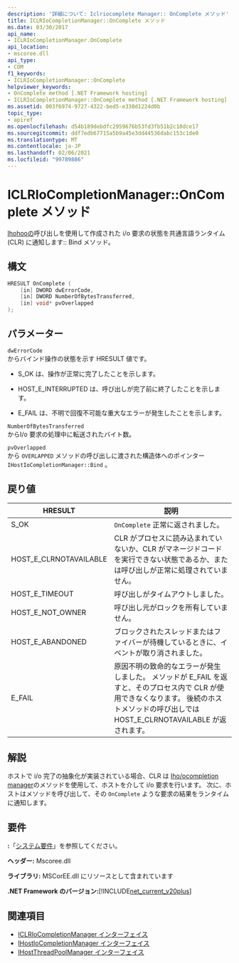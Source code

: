 ```yaml
---
description: '詳細について: Iclriocomplete Manager:: OnComplete メソッド'
title: ICLRIoCompletionManager::OnComplete メソッド
ms.date: 03/30/2017
api_name:
- ICLRIoCompletionManager.OnComplete
api_location:
- mscoree.dll
api_type:
- COM
f1_keywords:
- ICLRIoCompletionManager::OnComplete
helpviewer_keywords:
- OnComplete method [.NET Framework hosting]
- ICLRIoCompletionManager::OnComplete method [.NET Framework hosting]
ms.assetid: 003f6974-9727-4322-bed5-e330d1224d0b
topic_type:
- apiref
ms.openlocfilehash: d54b189debdfc2959676b53fd3fb51b2c10dce17
ms.sourcegitcommit: ddf7edb67715a5b9a45e3dd44536dabc153c1de0
ms.translationtype: MT
ms.contentlocale: ja-JP
ms.lasthandoff: 02/06/2021
ms.locfileid: "99789886"
---
```

# <a name="iclriocompletionmanageroncomplete-method"></a>ICLRIoCompletionManager::OnComplete メソッド

[Ihohooの](ihostiocompletionmanager-bind-method.md)呼び出しを使用して作成された i/o 要求の状態を共通言語ランタイム (CLR) に通知します:: Bind メソッド。  
  
## <a name="syntax"></a>構文  
  
```cpp  
HRESULT OnComplete (  
    [in] DWORD dwErrorCode,  
    [in] DWORD NumberOfBytesTransferred,  
    [in] void* pvOverlapped  
);  
```  
  
## <a name="parameters"></a>パラメーター  

 `dwErrorCode`  
 からバインド操作の状態を示す HRESULT 値です。  
  
- S_OK は、操作が正常に完了したことを示します。  
  
- HOST_E_INTERRUPTED は、呼び出しが完了前に終了したことを示します。  
  
- E_FAIL は、不明で回復不可能な重大なエラーが発生したことを示します。  
  
 `NumberOfBytesTransferred`  
 からI/o 要求の処理中に転送されたバイト数。  
  
 `pvOverlapped`  
 から `OVERLAPPED` メソッドの呼び出しに渡された構造体へのポインター `IHostIoCompletionManager::Bind` 。  
  
## <a name="return-value"></a>戻り値  
  
|HRESULT|説明|  
|-------------|-----------------|  
|S_OK|`OnComplete` 正常に返されました。|  
|HOST_E_CLRNOTAVAILABLE|CLR がプロセスに読み込まれていないか、CLR がマネージドコードを実行できない状態であるか、または呼び出しが正常に処理されていません。|  
|HOST_E_TIMEOUT|呼び出しがタイムアウトしました。|  
|HOST_E_NOT_OWNER|呼び出し元がロックを所有していません。|  
|HOST_E_ABANDONED|ブロックされたスレッドまたはファイバーが待機しているときに、イベントが取り消されました。|  
|E_FAIL|原因不明の致命的なエラーが発生しました。 メソッドが E_FAIL を返すと、そのプロセス内で CLR が使用できなくなります。 後続のホストメソッドの呼び出しでは HOST_E_CLRNOTAVAILABLE が返されます。|  
  
## <a name="remarks"></a>解説  

 ホストで i/o 完了の抽象化が実装されている場合、CLR は [Iho/ocompletion manager](ihostiocompletionmanager-interface.md)のメソッドを使用して、ホストを介して i/o 要求を行います。 次に、ホストはメソッドを呼び出して、その `OnComplete` ような要求の結果をランタイムに通知します。  
  
## <a name="requirements"></a>要件  

 **:**「[システム要件](../../get-started/system-requirements.md)」を参照してください。  
  
 **ヘッダー:** Mscoree.dll  
  
 **ライブラリ:** MSCorEE.dll にリソースとして含まれています  
  
 **.NET Framework のバージョン:**[!INCLUDE[net_current_v20plus](../../../../includes/net-current-v20plus-md.md)]  
  
## <a name="see-also"></a>関連項目

- [ICLRIoCompletionManager インターフェイス](iclriocompletionmanager-interface.md)
- [IHostIoCompletionManager インターフェイス](ihostiocompletionmanager-interface.md)
- [IHostThreadPoolManager インターフェイス](ihostthreadpoolmanager-interface.md)
